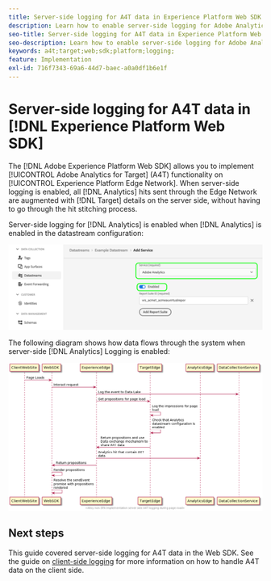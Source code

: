 ```yaml
---
title: Server-side logging for A4T data in Experience Platform Web SDK
description: Learn how to enable server-side logging for Adobe Analytics for Target (A4T) using the Experience Platform Web SDK.
seo-title: Server-side logging for A4T data in Experience Platform Web SDK
seo-description: Learn how to enable server-side logging for Adobe Analytics for Target (A4T) using the Experience Platform Web SDK.
keywords: a4t;target;web;sdk;platform;logging;
feature: Implementation
exl-id: 716f7343-69a6-44d7-baec-a0a0df1b6e1f
---
```

# Server-side logging for A4T data in [!DNL Experience Platform Web SDK]

The [!DNL Adobe Experience Platform Web SDK] allows you to implement [!UICONTROL Adobe Analytics for Target] (A4T) functionality on [!UICONTROL Experience Platform Edge Network]. When server-side logging is enabled, all [!DNL Analytics] hits sent through the Edge Network are augmented with [!DNL Target] details on the server side, without having to go through the hit stitching process. 

Server-side logging for [!DNL Analytics] is enabled when [!DNL Analytics] is enabled in the datastream configuration:

![Analytics datastream configuration enabled](/help/dev/implement/a4t/assets/enable-analytics-datastream.png)

The following diagram shows how data flows through the system when server-side [!DNL Analytics] Logging is enabled:

![Server-side logging flow](/help/dev/implement/a4t/assets/analytics-server-side-logging.png)

## Next steps

This guide covered server-side logging for A4T data in the Web SDK. See the guide on [client-side logging](/help/dev/implement/a4t/client-side-logging.md) for more information on how to handle A4T data on the client side.
